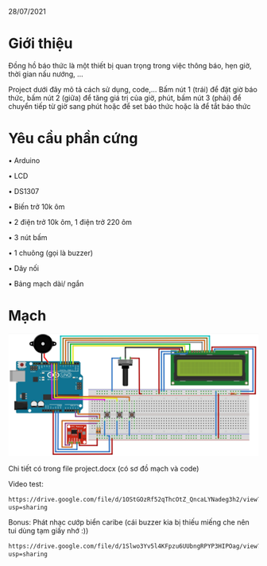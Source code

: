 28/07/2021

# Giới thiệu
Đồng hồ báo thức là một thiết bị quan trọng trong việc thông báo, hẹn giờ, thời gian nấu nướng, …

Project dưới đây mô tả cách sử dụng, code,… Bấm nút 1 (trái) để đặt giờ báo thức, bấm nút 2 (giữa) để tăng giá trị của giờ, phút, bấm nút 3 (phải) để chuyển tiếp từ giờ sang phút hoặc để set báo thức hoặc là để tắt báo thức

# Yêu cầu phần cứng
•	Arduino

•	LCD

•	DS1307

•	Biến trở 10k ôm

•	2 điện trở 10k ôm, 1 điện trở 220 ôm

•	3 nút bấm

•	1 chuông (gọi là buzzer)

•	Dây nối

•	Bảng mạch dài/ ngắn

# Mạch
![circuit](image/circuit.png)

Chi tiết có trong file project.docx (có sơ đồ mạch và code)

Video test:
```
https://drive.google.com/file/d/1OStGOzRf52qThcOtZ_QncaLYNadeg3h2/view?usp=sharing
```

Bonus: Phát nhạc cướp biển caribe (cái buzzer kia bị thiếu miếng che nên tui dùng tạm giấy nhớ :))
```
https://drive.google.com/file/d/1Slwo3Yv5l4KFpzu6UUbngRPYP3HIPOag/view?usp=sharing
```
